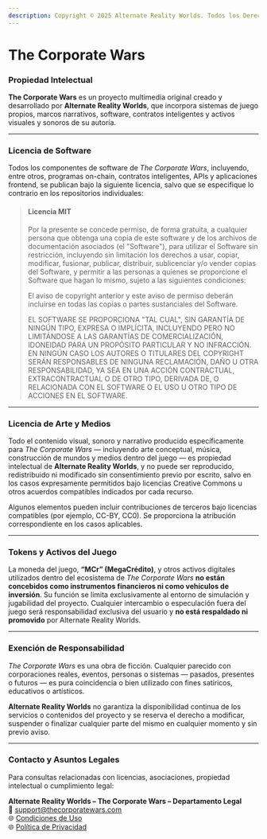 ```yaml
---
description: Copyright © 2025 Alternate Reality Worlds. Todos los Derechos Reservados.
---
```


# The Corporate Wars

### Propiedad Intelectual

**The Corporate Wars** es un proyecto multimedia original creado y desarrollado por **Alternate Reality Worlds**, que incorpora sistemas de juego propios, marcos narrativos, software, contratos inteligentes y activos visuales y sonoros de su autoría.

***

### Licencia de Software

Todos los componentes de software de _The Corporate Wars_, incluyendo, entre otros, programas on-chain, contratos inteligentes, APIs y aplicaciones frontend, se publican bajo la siguiente licencia, salvo que se especifique lo contrario en los repositorios individuales:

> #### **Licencia MIT**
>
> Por la presente se concede permiso, de forma gratuita, a cualquier persona que obtenga una copia de este software y de los archivos de documentación asociados (el "Software"), para utilizar el Software sin restricción, incluyendo sin limitación los derechos a usar, copiar, modificar, fusionar, publicar, distribuir, sublicenciar y/o vender copias del Software, y permitir a las personas a quienes se proporcione el Software que hagan lo mismo, sujeto a las siguientes condiciones:
>
> El aviso de copyright anterior y este aviso de permiso deberán incluirse en todas las copias o partes sustanciales del Software.
>
> EL SOFTWARE SE PROPORCIONA "TAL CUAL", SIN GARANTÍA DE NINGÚN TIPO, EXPRESA O IMPLÍCITA, INCLUYENDO PERO NO LIMITÁNDOSE A LAS GARANTÍAS DE COMERCIALIZACIÓN, IDONEIDAD PARA UN PROPÓSITO PARTICULAR Y NO INFRACCIÓN. EN NINGÚN CASO LOS AUTORES O TITULARES DEL COPYRIGHT SERÁN RESPONSABLES DE NINGUNA RECLAMACIÓN, DAÑO U OTRA RESPONSABILIDAD, YA SEA EN UNA ACCIÓN CONTRACTUAL, EXTRACONTRACTUAL O DE OTRO TIPO, DERIVADA DE, O RELACIONADA CON EL SOFTWARE O EL USO U OTRO TIPO DE ACCIONES EN EL SOFTWARE.

***

### Licencia de Arte y Medios

Todo el contenido visual, sonoro y narrativo producido específicamente para _The Corporate Wars_ — incluyendo arte conceptual, música, construcción de mundos y medios dentro del juego — es propiedad intelectual de **Alternate Reality Worlds**, y no puede ser reproducido, redistribuido ni modificado sin consentimiento previo por escrito, salvo en los casos expresamente permitidos bajo licencias Creative Commons u otros acuerdos compatibles indicados por cada recurso.

Algunos elementos pueden incluir contribuciones de terceros bajo licencias compatibles (por ejemplo, CC-BY, CC0). Se proporciona la atribución correspondiente en los casos aplicables.

***

### Tokens y Activos del Juego

La moneda del juego, **“MCr” (MegaCrédito)**, y otros activos digitales utilizados dentro del ecosistema de _The Corporate Wars_ **no están concebidos como instrumentos financieros ni como vehículos de inversión**. Su función se limita exclusivamente al entorno de simulación y jugabilidad del proyecto. Cualquier intercambio o especulación fuera del juego será responsabilidad exclusiva del usuario y **no está respaldado ni promovido** por Alternate Reality Worlds.

***

### Exención de Responsabilidad

_The Corporate Wars_ es una obra de ficción. Cualquier parecido con corporaciones reales, eventos, personas o sistemas — pasados, presentes o futuros — es pura coincidencia o bien utilizado con fines satíricos, educativos o artísticos.

**Alternate Reality Worlds** no garantiza la disponibilidad continua de los servicios o contenidos del proyecto y se reserva el derecho a modificar, suspender o finalizar cualquier parte del mismo en cualquier momento y sin previo aviso.

***

### Contacto y Asuntos Legales

Para consultas relacionadas con licencias, asociaciones, propiedad intelectual o cumplimiento legal:

**Alternate Reality Worlds – The Corporate Wars – Departamento Legal**\
📧 [support@thecorporatewars.com](mailto:support@thecorporatewars.com)  
🌐 [Condiciones de Uso](https://www.thecorporatewars.com/terms-of-use)  
🌐 [Política de Privacidad](https://www.thecorporatewars.com/privacy-policy)
